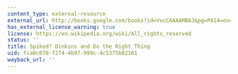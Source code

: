 ```yaml
---
content_type: external-resource
external_url: http://books.google.com/books?id=VucCAAAAMBAJ&pg=PA14=onepage
has_external_license_warning: true
license: https://en.wikipedia.org/wiki/All_rights_reserved
status: ''
title: Spiked? Dinkins and Do the Right Thing
uid: fca0c070-f274-4b97-999c-4c5375b02161
wayback_url: ''
---
```


